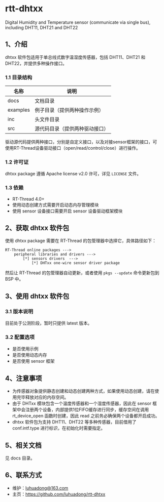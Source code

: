 # rtt-dhtxx
Digital Humidity and Temperature sensor (communicate via single bus), including DHT11, DHT21 and DHT22



## 1、介绍

dhtxx 软件包适用于单总线式数字温湿度传感器，包括 DHT11、DHT21 和 DHT22，并提供多种操作接口。



### 1.1 目录结构

| 名称     | 说明                           |
| -------- | ------------------------------ |
| docs     | 文档目录                       |
| examples | 例子目录（提供两种操作示例）   |
| inc      | 头文件目录                     |
| src      | 源代码目录（提供两种驱动接口） |

驱动源代码提供两种接口，分别是自定义接口，以及对接sensor框架的接口，可使用RT-Thread设备驱动接口（open/read/control/close）进行操作。



### 1.2 许可证

dhtxx package 遵循 Apache license v2.0 许可，详见 `LICENSE` 文件。



### 1.3 依赖

- RT-Thread 4.0+
- 使用动态创建方式需要开启动态内存管理模块
- 使用 sensor 设备接口需要开启 sensor 设备驱动框架模块



## 2、获取 dhtxx 软件包

使用 dhtxx package 需要在 RT-Thread 的包管理器中选择它，具体路径如下：

```
RT-Thread online packages --->
    peripheral libraries and drivers --->
        [*] sensors drivers  --->
            [*] DHTxx one-wire sensor driver package
```

然后让 RT-Thread 的包管理器自动更新，或者使用 `pkgs --update` 命令更新包到 BSP 中。



## 3、使用 dhtxx 软件包

### 3.1 版本说明

目前处于公测阶段，暂时只提供 latest 版本。



### 3.2 配置选项

- 是否使用示例
- 是否使用动态内存
- 是否使用 sensor 框架



## 4、注意事项

- 为传感器对象提供静态创建和动态创建两种方式，如果使用动态创建，请在使用完毕释放对应的内存空间。
- 由于 DHTxx 模块包含一个温度传感器和一个湿度传感器，因此在 sensor 框架中会注册两个设备，内部提供1位FIFO缓存进行同步，缓存空间在调用 rt_device_open 函数时创建，因此 read 之前务必确保两个设备都开启成功。
- dhtxx 软件包为支持 DHT11、DHT22 等多种传感器，目前借用了 conf.intf.type 进行标识，在初始化时需要指定。



## 5、相关文档

见 docs 目录。



## 6、联系方式

- 维护：luhuadong@163.com
- 主页：<https://github.com/luhuadong/rtt-dhtxx>

